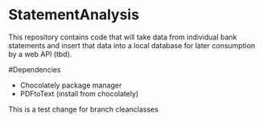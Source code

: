 # StatementAnalysis

This repository contains code that will take data from individual bank statements and insert that data into a local database for later consumption by a web API (tbd).  

#Dependencies 
- Chocolately package manager
- PDFtoText (install from chocolately)

This is a test change for branch cleanclasses
